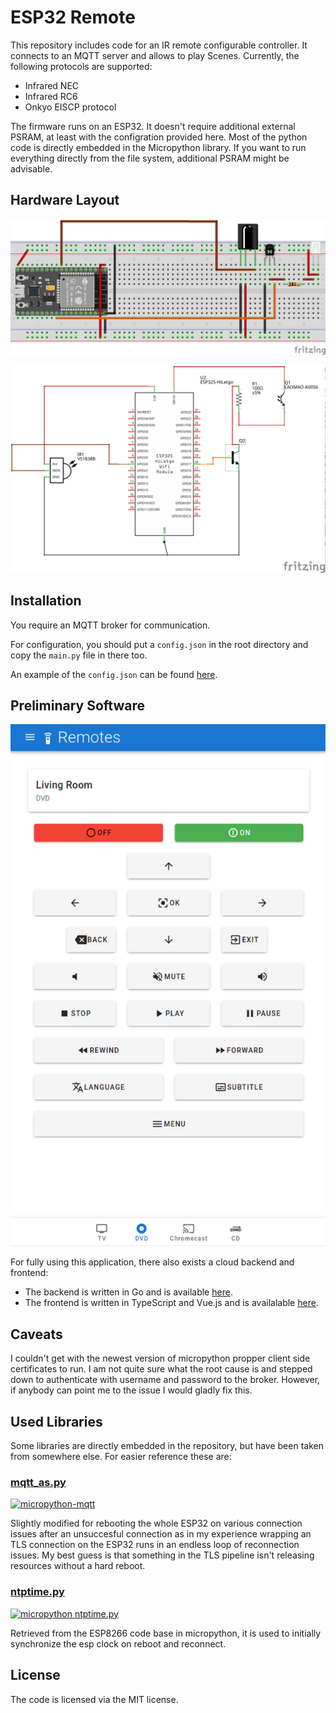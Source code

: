 # ESP32 Remote #

This repository includes code for an IR remote configurable controller. It connects to an MQTT server
and allows to play Scenes. Currently, the following protocols are supported:

- Infrared NEC
- Infrared RC6
- Onkyo EISCP protocol

The firmware runs on an ESP32. It doesn't require additional external PSRAM, at least with the configration provided
here. Most of the python code is directly embedded in the Micropython library. If you want to run everything directly
from the file system, additional PSRAM might be advisable.

## Hardware Layout ##

![Hardware Breadboard](images/wiring-breadboard.png)

![Hardware Layout](images/wiring-layout.png)

## Installation ##

You require an MQTT broker for communication.

For configuration, you should put a `config.json` in the root directory and copy the `main.py` file in there too.

An example of the `config.json` can be found [here](config.example.json).

## Preliminary Software ##

![A picture of the user interface utilizing the ESP32 software](images/ui.png)

For fully using this application, there also exists a cloud backend and frontend:

- The backend is written in Go and is available [here](https://github.com/cbrand/ir-remote-backend).
- The frontend is written in TypeScript and Vue.js and is availalable [here](https://github.com/cbrand/ir-remote-frontend).

## Caveats ##

I couldn't get with the newest version of micropython propper client side certificates to run. I am not quite sure what the root cause
is and stepped down to authenticate with username and password to the broker. However, if anybody can point me to the issue I would gladly
fix this.

## Used Libraries ##

Some libraries are directly embedded in the repository, but have been taken from somewhere else. For easier reference these are:

### [mqtt_as.py](modules/mqtt_as.py) ### 

[![micropython-mqtt](https://img.shields.io/badge/micropython--mqtt-mqtt__as.py-blue)](https://github.com/peterhinch/micropython-mqtt/blob/9032983936a30c23a9d53bcabe1ca85d7ee99fdd/mqtt_as/mqtt_as.py)

Slightly modified for rebooting the whole ESP32 on various connection issues after an unsuccesful connection as in my experience wrapping
an TLS connection on the ESP32 runs in an endless loop of reconnection issues. My best guess is that something in the TLS pipeline isn't releasing
resources without a hard reboot.

### [ntptime.py](modules/ntptime.py) ###

[![micropython ntptime.py](https://img.shields.io/badge/micropython-ntptime.py-blue)](https://github.com/micropython/micropython/blob/master/ports/esp8266/modules/ntptime.py)

Retrieved from the ESP8266 code base in micropython, it is used to initially synchronize the esp clock on reboot and reconnect.

## License ##

The code is licensed via the MIT license.
